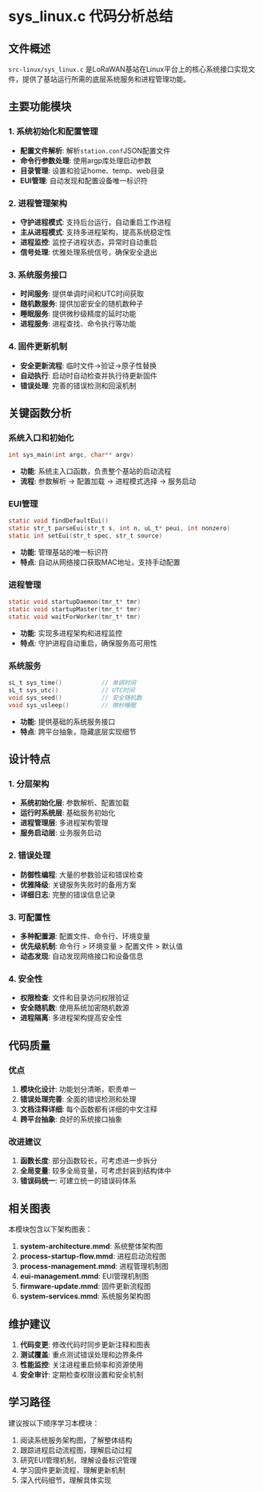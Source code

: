 # sys_linux.c 代码分析总结

## 文件概述

`src-linux/sys_linux.c` 是LoRaWAN基站在Linux平台上的核心系统接口实现文件，提供了基站运行所需的底层系统服务和进程管理功能。

## 主要功能模块

### 1. 系统初始化和配置管理
- **配置文件解析**: 解析`station.conf`JSON配置文件
- **命令行参数处理**: 使用argp库处理启动参数
- **目录管理**: 设置和验证home、temp、web目录
- **EUI管理**: 自动发现和配置设备唯一标识符

### 2. 进程管理架构
- **守护进程模式**: 支持后台运行，自动重启工作进程
- **主从进程模式**: 支持多进程架构，提高系统稳定性
- **进程监控**: 监控子进程状态，异常时自动重启
- **信号处理**: 优雅处理系统信号，确保安全退出

### 3. 系统服务接口
- **时间服务**: 提供单调时间和UTC时间获取
- **随机数服务**: 提供加密安全的随机数种子
- **睡眠服务**: 提供微秒级精度的延时功能
- **进程服务**: 进程查找、命令执行等功能

### 4. 固件更新机制
- **安全更新流程**: 临时文件→验证→原子性替换
- **自动执行**: 启动时自动检查并执行待更新固件
- **错误处理**: 完善的错误检测和回滚机制

## 关键函数分析

### 系统入口和初始化
```c
int sys_main(int argc, char** argv)
```
- **功能**: 系统主入口函数，负责整个基站的启动流程
- **流程**: 参数解析 → 配置加载 → 进程模式选择 → 服务启动

### EUI管理
```c
static void findDefaultEui()
static str_t parseEui(str_t s, int n, uL_t* peui, int nonzero)
static int setEui(str_t spec, str_t source)
```
- **功能**: 管理基站的唯一标识符
- **特点**: 自动从网络接口获取MAC地址，支持手动配置

### 进程管理
```c
static void startupDaemon(tmr_t* tmr)
static void startupMaster(tmr_t* tmr)
static void waitForWorker(tmr_t* tmr)
```
- **功能**: 实现多进程架构和进程监控
- **特点**: 守护进程自动重启，确保服务高可用性

### 系统服务
```c
sL_t sys_time()           // 单调时间
sL_t sys_utc()            // UTC时间
void sys_seed()           // 安全随机数
void sys_usleep()         // 微秒睡眠
```
- **功能**: 提供基础的系统服务接口
- **特点**: 跨平台抽象，隐藏底层实现细节

## 设计特点

### 1. 分层架构
- **系统初始化层**: 参数解析、配置加载
- **运行时系统层**: 基础服务初始化
- **进程管理层**: 多进程架构管理
- **服务启动层**: 业务服务启动

### 2. 错误处理
- **防御性编程**: 大量的参数验证和错误检查
- **优雅降级**: 关键服务失败时的备用方案
- **详细日志**: 完整的错误信息记录

### 3. 可配置性
- **多种配置源**: 配置文件、命令行、环境变量
- **优先级机制**: 命令行 > 环境变量 > 配置文件 > 默认值
- **动态发现**: 自动发现网络接口和设备信息

### 4. 安全性
- **权限检查**: 文件和目录访问权限验证
- **安全随机数**: 使用系统加密随机数源
- **进程隔离**: 多进程架构提高安全性

## 代码质量

### 优点
1. **模块化设计**: 功能划分清晰，职责单一
2. **错误处理完善**: 全面的错误检测和处理
3. **文档注释详细**: 每个函数都有详细的中文注释
4. **跨平台抽象**: 良好的系统接口抽象

### 改进建议
1. **函数长度**: 部分函数较长，可考虑进一步拆分
2. **全局变量**: 较多全局变量，可考虑封装到结构体中
3. **错误码统一**: 可建立统一的错误码体系

## 相关图表

本模块包含以下架构图表：
1. **system-architecture.mmd**: 系统整体架构图
2. **process-startup-flow.mmd**: 进程启动流程图  
3. **process-management.mmd**: 进程管理机制图
4. **eui-management.mmd**: EUI管理机制图
5. **firmware-update.mmd**: 固件更新流程图
6. **system-services.mmd**: 系统服务架构图

## 维护建议

1. **代码变更**: 修改代码时同步更新注释和图表
2. **测试覆盖**: 重点测试错误处理和边界条件
3. **性能监控**: 关注进程重启频率和资源使用
4. **安全审计**: 定期检查权限设置和安全机制

## 学习路径

建议按以下顺序学习本模块：
1. 阅读系统服务架构图，了解整体结构
2. 跟踪进程启动流程图，理解启动过程
3. 研究EUI管理机制，理解设备标识管理
4. 学习固件更新流程，理解更新机制
5. 深入代码细节，理解具体实现 